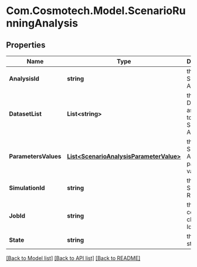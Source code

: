 # Com.Cosmotech.Model.ScenarioRunningAnalysis

## Properties

Name | Type | Description | Notes
------------ | ------------- | ------------- | -------------
**AnalysisId** | **string** | the Simulator Analysis Id | 
**DatasetList** | **List&lt;string&gt;** | the list of Dataset Id associated to this Scenario Analysis | [optional] 
**ParametersValues** | [**List&lt;ScenarioAnalysisParameterValue&gt;**](ScenarioAnalysisParameterValue.md) | the list of Simulator Analysis parameters values | [optional] 
**SimulationId** | **string** | the Simulation Run Id | [optional] [readonly] 
**JobId** | **string** | the compute cluster job Id | [optional] [readonly] 
**State** | **string** | the job state | [optional] [readonly] 

[[Back to Model list]](../README.md#documentation-for-models) [[Back to API list]](../README.md#documentation-for-api-endpoints) [[Back to README]](../README.md)

